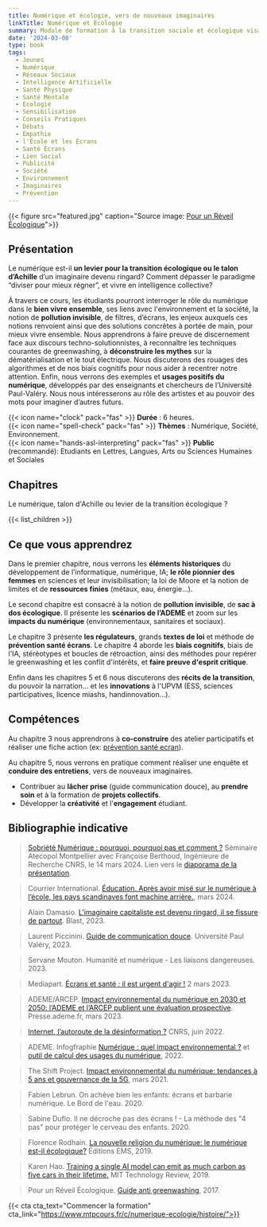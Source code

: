 ```yaml
---
title: Numérique et écologie, vers de nouveaux imaginaires
linkTitle: Numérique et Écologie
summary: Module de formation à la transition sociale et écologique visant à interroger nos usages du numérique, leurs impacts sur l'environnement et le bien vivre ensemble. Initiation à l'animation d'ateliers préventifs et au pouvoir des imaginaires pour sensibiliser aux enjeux et leviers d'actions.
date: '2024-03-08'
type: book
tags:
  - Jeunes
  - Numérique
  - Réseaux Sociaux
  - Intelligence Artificielle
  - Santé Physique
  - Santé Mentale
  - Ecologie
  - Sensibilisation
  - Conseils Pratiques
  - Débats
  - Empathie
  - l'École et les Écrans
  - Santé Écrans
  - Lien Social
  - Publicité
  - Société
  - Environnement
  - Imaginaires
  - Prévention
---
```


{{< figure src="featured.jpg" caption="Source image: [Pour un Réveil Écologique](https://pour-un-reveil-ecologique.org/fr/)">}}

## Présentation

Le numérique est-il <b>un levier pour la transition écologique ou le talon d’Achille</b> d’un imaginaire devenu ringard? Comment dépasser le paradigme “diviser pour mieux régner”, et vivre en intelligence collective? 

À travers ce cours, les étudiants pourront interroger le rôle du numérique dans le <b>bien vivre ensemble</b>, ses liens avec l'environnement et la société, la notion de <b>pollution invisible</b>, de filtres, d’écrans, les enjeux auxquels ces notions renvoient ainsi que des solutions concrètes à portée de main, pour mieux vivre ensemble. Nous apprendrons à faire preuve de discernement face aux discours techno-solutionnistes, à reconnaître les techniques courantes de greenwashing, à <b>déconstruire les mythes</b> sur la dématérialisation et le tout électrique. Nous discuterons des rouages des algorithmes et de nos biais cognitifs pour nous aider à recentrer notre attention. Enfin, nous verrons des exemples et <b>usages positifs du numérique</b>, développés par des enseignants et chercheurs de l’Université Paul-Valéry. Nous nous intéresserons au rôle des artistes et au pouvoir des mots pour imaginer d’autres futurs.

{{< icon name="clock" pack="fas" >}} <b>Durée</b> : 6 heures. <br>
{{< icon name="spell-check" pack="fas" >}} <b>Thèmes</b> : Numérique, Société, Environnement. <br>
{{< icon name="hands-asl-interpreting" pack="fas" >}} <b>Public</b> (recommandé): Etudiants en Lettres, Langues, Arts ou Sciences Humaines et Sociales

## Chapitres

Le numérique, talon d'Achille ou levier de la transition écologique ? 

{{< list_children >}}

## Ce que vous apprendrez

Dans le premier chapitre, nous verrons les <b>éléments historiques</b> du développement de l’informatique, numérique, IA; <b>le rôle pionnier des femmes</b> en sciences et leur invisibilisation; la loi de Moore et la notion de limites et de <b>ressources finies</b> (métaux, eau, énergie…).

Le second chapitre est consacré à la notion de <b>pollution invisible</b>, de <b>sac à dos écologique</b>. Il présente les <b>scénarios de l’ADEME</b> et zoom sur les <b>impacts du numérique</b> (environnementaux, sanitaires et sociaux).

Le chapitre 3 présente <b>les régulateurs</b>, grands <b>textes de loi</b> et méthode de <b>prévention santé écrans</b>. Le chapitre 4 aborde les <b>biais cognitifs</b>, biais de l'IA, stéréotypes et boucles de rétroaction, ainsi des méthodes pour repérer le greenwashing et les conflit d'intérêts, et <b>faire preuve d'esprit critique</b>.

Enfin dans les chapitres 5 et 6 nous discuterons des <b>récits de la transition</b>, du pouvoir la narration... et les <b>innovations</b> à l'UPVM (ESS, sciences participatives, licence miashs, handinnovation...).

## Compétences

Au chapitre 3 nous apprendrons à <b>co-construire</b> des atelier participatifs et réaliser une fiche action (ex: [prévention santé ecran](https://www.mtpcours.fr/c/numerique-ecologie/prevention-sante-ecrans/)). 

Au chapitre 5, nous verrons en pratique comment réaliser une enquête et <b>conduire des entretiens</b>, vers de nouveaux imaginaires.

- Contribuer au <b>lâcher prise</b> (guide communication douce), au <b>prendre soin</b> et à la formation de <b>projets collectifs</b>.
- Développer la <b>créativité</b> et l'<b>engagement</b> étudiant.

## Bibliographie indicative

> [Sobriété Numérique : pourquoi, pourquoi pas et comment ?](https://atecopolmtp.hypotheses.org/352) Séminaire Atecopol Montpellier avec Françoise Berthoud, Ingénieure de Recherche CNRS, le 14 mars 2024. Lien vers le [diaporama de la présentation](https://atecopolmtp.hypotheses.org/files/2024/03/Sobriete-Numerique-atecopol-montpellier-mars-2024.pdf).

> Courrier International. [Éducation. Après avoir misé sur le numérique à l’école, les pays scandinaves font machine arrière.](https://www.courrierinternational.com/article/education-apres-avoir-mise-sur-le-numerique-a-l-ecole-les-pays-scandinaves-font-machine-arriere), mars 2024.

> Alain Damasio. [L'imaginaire capitaliste est devenu ringard, il se fissure de partout](https://www.youtube.com/watch?v=Y8SpcxR6FjQ). Blast, 2023.

> Laurent Piccinini. [Guide de communication douce](https://www.univ-montp3.fr/sites/default/files/guide_de_la_communication_douce_2023_0.pdf). Université Paul Valéry, 2023.

> Servane Mouton. Humanité et numérique - Les liaisons dangereuses. 2023.

> Mediapart. [Écrans et santé : il est urgent d'agir !](https://blogs.mediapart.fr/emmanuel-prados/blog/020323/ecrans-et-sante-il-est-urgent-d-agir) 2 mars 2023.

> ADEME/ARCEP. [Impact environnemental du numérique en 2030 et 2050: l’ADEME et l’ARCEP publient une évaluation prospective](https://presse.ademe.fr/2023/03/impact-environnemental-du-numerique-en-2030-et-2050-lademe-et-larcep-publient-une-evaluation-prospective.html). Presse.ademe.fr, mars 2023.

> [Internet, l’autoroute de la désinformation ?](https://lejournal.cnrs.fr/articles/internet-lautoroute-de-la-desinformation) CNRS, juin 2022.

> ADEME. Infogfraphie [Numérique : quel impact environnemental ?](https://infos.ademe.fr/magazine-avril-2022/faits-et-chiffres/numerique-quel-impact-environnemental/) et [outil de calcul des usages du numérique](https://agirpourlatransition.ademe.fr/particuliers/bureau/numerique/calculez-lempreinte-carbone-usages-numeriques), 2022.

> The Shift Project. [Impact environnemental du numérique: tendances à 5 ans et gouvernance de la 5G](https://theshiftproject.org/wp-content/uploads/2021/03/Note-danalyse_Numerique-et-5G_30-mars-2021.pdf), mars 2021.

> Fabien Lebrun. On achève bien les enfants: écrans et barbarie numérique. Le Bord de l'eau. 2020.

> Sabine Duflo. Il ne décroche pas des écrans ! - La méthode des "4 pas" pour protéger le cerveau des enfants. 2020.

> Florence Rodhain. [La nouvelle religion du numérique: le numérique est-il écologique?](https://www.editions-ems.fr/boutique/la-nouvelle-religion-du-numerique-le-numerique-est-il-ecologique/) Éditions EMS, 2019.

> Karen Hao. [Training a single AI model can emit as much carbon as five cars in their lifetime.](https://www.technologyreview.com/2019/06/06/239031/training-a-single-ai-model-can-emit-as-much-carbon-as-five-cars-in-their-lifetimes/) MIT Technology Review, 2019.

> Pour un Réveil Écologique. [Guide anti greenwashing](https://pour-un-reveil-ecologique.org/fr/les-entreprises-nous-repondent/#guide-anti-greenwashing), 2017.

{{< cta cta_text="Commencer la formation" cta_link="https://www.mtpcours.fr/c/numerique-ecologie/histoire/">}}